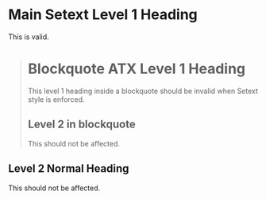 Main Setext Level 1 Heading
============================

This is valid.

> # Blockquote ATX Level 1 Heading
>
> This level 1 heading inside a blockquote should be invalid when Setext style is enforced.
>
> Level 2 in blockquote
> ---------------------
>
> This should not be affected.

Level 2 Normal Heading
----------------------

This should not be affected.

